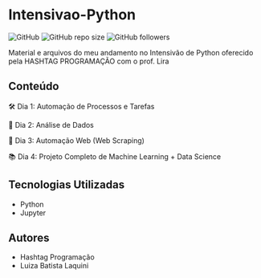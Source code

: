 # Intensivao-Python
![GitHub](https://img.shields.io/github/license/luizalaquini/Intensivao-Python)
![GitHub repo size](https://img.shields.io/github/repo-size/luizalaquini/Intensivao-Python)
![GitHub followers](https://img.shields.io/github/followers/luizalaquini?label=Follow&style=social)

Material e arquivos do meu andamento no Intensivão de Python oferecido pela HASHTAG PROGRAMAÇÃO com o prof. Lira

## Conteúdo
🛠️ Dia 1: Automação de Processos e Tarefas

🎲 Dia 2: Análise de Dados

📶 Dia 3: Automação Web (Web Scraping)

📚 Dia 4: Projeto Completo de Machine Learning + Data Science

## Tecnologias Utilizadas
- Python
- Jupyter

## Autores
- Hashtag Programação
- Luiza Batista Laquini
